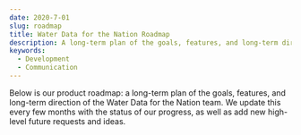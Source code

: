 ```yaml
---
date: 2020-7-01
slug: roadmap
title: Water Data for the Nation Roadmap
description: A long-term plan of the goals, features, and long-term direction of the Water Data for the Nation team.
keywords:
  - Development
  - Communication
---
```



Below is our product roadmap: a long-term plan of the goals, features,
and long-term direction of the Water Data for the Nation team. We update this
every few months with the status of our progress, as well as add new
high-level future requests and ideas.



